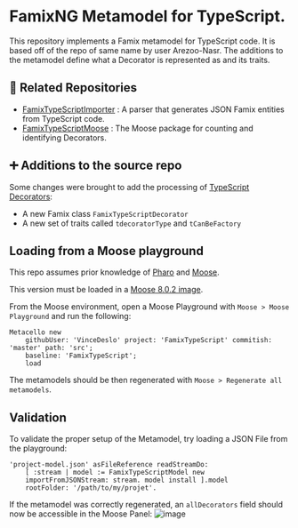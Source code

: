 
# FamixNG Metamodel for TypeScript.

This repository implements a Famix metamodel for TypeScript code. It is based off of the repo of same name by user Arezoo-Nasr.
The additions to the metamodel define what a Decorator is represented as and its traits.

## 🔗 Related Repositories
- [FamixTypeScriptImporter](https://github.com/VinceDeslo/FamixTypeScriptImporter) : A parser that generates JSON Famix entities from TypeScript code.
- [FamixTypeScriptMoose](https://github.com/VinceDeslo/FamixTypeScriptMoose) : The Moose package for counting and identifying Decorators.

## ➕ Additions to the source repo

Some changes were brought to add the processing of [TypeScript Decorators](https://www.typescriptlang.org/docs/handbook/decorators.html):

- A new Famix class `FamixTypeScriptDecorator`
- A new set of traits called `tdecoratorType` and `tCanBeFactory`

## Loading from a Moose playground

This repo assumes prior knowledge of [Pharo](https://pharo.org/documentation) and [Moose](https://moosetechnology.org/#learn).

This version must be loaded in a [Moose 8.0.2 image](https://github.com/moosetechnology/Moose/releases/download/v8.0.2/Moose8-stable.zip). 

From the Moose environment, open a Moose Playground with `Moose > Moose Playground` and run the following:

```st
Metacello new
	githubUser: 'VinceDeslo' project: 'FamixTypeScript' commitish: 'master' path: 'src';
	baseline: 'FamixTypeScript';
	load
```

The metamodels should be then regenerated with `Moose > Regenerate all metamodels`.

## Validation

To validate the proper setup of the Metamodel, try loading a JSON File from the playground:

```st
'project-model.json' asFileReference readStreamDo:    
	[ :stream | model := FamixTypeScriptModel new       
	importFromJSONStream: stream. model install ].model 
	rootFolder: '/path/to/my/projet'.
``` 

If the metamodel was correctly regenerated, an `allDecorators` field should now be accessible in the Moose Panel:
![image](https://user-images.githubusercontent.com/51060280/162584673-96e1c0c8-a52a-48fd-b8ba-f5191b8ca171.png)
 


